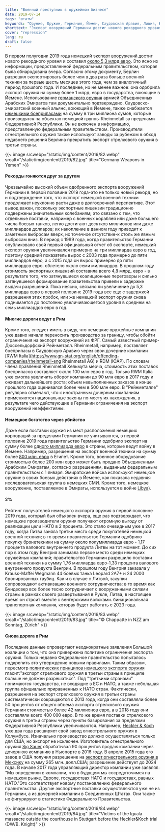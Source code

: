 ```yaml
---
title: "Военный преступник в оружейном бизнесе"
date: 2019-07-14
tags: "штатм"
keywords: "Оружие, Оружие, Германия, Йемен, Саудовская Аравия, Ливия, НАТО, Зиг Зауэр, Хеклер И Кох, Мексика, Беженцы, Война, Терроризм, Смерть, Убийство"
shorttext: "Экспорт вооружений Германии достиг нового рекордного уровня в первом полугодии 2019 года и составил около 5,3 млрд евро"
cover: "repression"
lang: ru
draft: false
---
```


В первом полугодии 2019 года немецкий экспорт вооружений достиг нового рекордного уровня и составил [около 5,3 млрд евро](https://www.dw.com/en/german-arms-export-approvals-spike/a-49544465-0 "German arms export approvals spike"). Это ясно из информации, предоставленной федеральным правительством, которая была обнародована вчера. Согласно этому документу, Берлин разрешил экспортировать более чем в два раза больше военной техники за первые шесть месяцев этого года, чем за аналогичный период прошлого года. И последнее, но не менее важное: она одобрила экспорт оружия на сумму более 1 млрд. евро в государства, воюющие в Йемене. Использование [германского оружия](https://www.dw.com/en/in-yemen-war-coalition-forces-rely-on-german-arms-and-technology/a-47684609-0 "In Yemen war, coalition forces rely on German arms and technology") армией Объединенных Арабских Эмиратов там документально подтверждено. Саудовско-эмиратский военный альянс, воюющий в Йемене, также снабжается [немецкими боеприпасами](https://sites.tufts.edu/reinventingpeace/2019/03/19/who-is-arming-the-yemen-war-an-update/ "Who is arming the Yemen war?") на сумму в три миллиона сумов, которые производятся на объектах немецкой группы Rheinmetall за пределами Федеративной Республики. Он не включен в информацию, представленную федеральным правительством. Производители огнестрельного оружия также используют заводы за рубежом в обход недавнего решения Берлина прекратить экспорт стрелкового оружия в третьи страны.

{{< image srcwebp="/static/img/content/2019/82.webp" srcalt="/static/img/content/2019/82.jpg" title="Germany Weapons in Yemen" >}}

#### Рекорды гоняются друг за другом

Чрезвычайно высокий объем одобренного экспорта вооружений Германии в первой половине 2019 года-это не только новый рекорд, но и подтверждение того, что экспорт немецкой военной техники продолжает неуклонно расти даже в долгосрочной перспективе. Этот вывод важен, поскольку экспортные лицензии традиционно подвержены значительным колебаниям; это связано с тем, что отдельные поставки, например с военных кораблей или даже большего числа боевых танков, легко достигают десятков миллионов или даже миллиардов долларов; их накопление в данном году приводит к заметным выбросам вверх, их точечное отсутствие-к столь же явным выбросам вниз. В период с 1999 года, когда правительство Германии опубликовало свой первый официальный отчет об экспорте, немецкий экспорт оружия увеличивался примерно на три миллиарда евро в год, поэтому средний показатель вырос с 2003 года примерно до пяти миллиардов евро, а с 2015 года он вырос примерно до пяти миллиардов евро. облетело около семи миллиардов. В прошлом году стоимость экспортных лицензий составила всего 4,8 млрд. евро - в результате того, что затянувшиеся коалиционные переговоры и сильно затянувшееся формирование правительства привели к задержке выдачи разрешений. Пока неясно, связано ли увеличение до 5,3 миллиарда евро в первой половине 2019 года все еще с задержкой разрешения этих пробок, или же немецкий экспорт оружия снова поднимается до постоянно увеличивающегося уровня в среднем на семь миллиардов евро в год.

#### Многие дороги ведут в Рим

Кроме того, следует иметь в виду, что немецкие оружейные компании уже давно начали переносить производство за границу, чтобы обойти ограничения на экспорт вооружений из ФРГ. Самый известный пример-Дюссельдорфский Рейнметалл. Rheinmetall, например, поставляет боеприпасы в Саудовскую Аравию через свои дочерние компании [RWM Italia](https://www.gn-stat.org/english/offending-companies/rheinmetall-eng Rheinmetall AG) и RDM (ЮАР). По словам члена правления Rheinmetall Хельмута мерча, стоимость этих поставок боеприпасов составляет около 100 млн евро в год. Только RWM Italia уже смогла увеличить оборот компании до 90 млн евро в 2017 году и ожидает дальнейшего роста; объем невыполненных заказов в конце прошлого года оценивался более чем в 500 млн евро. В "Рейнметалле" регулярно отмечают, что к иностранным дочерним компаниям применяются национальные законы по месту их нахождения, в результате чего действующие в Германии ограничения на экспорт вооружений неэффективны.

#### Немецкое богатство через убийство

Даже если поставки оружия из мест расположения немецких корпораций за пределами Германии не учитываются, в первой половине 2019 года правительство Германии одобрило экспорт на сумму более [одного миллиарда евро](https://www.dailysabah.com/syrian-crisis/2019/06/16/germany-exported-arms-worth-11b-to-saudi-coalition-in-2019 "Germany exported arms worth $1.1B to Saudi coalition in 2019") в страны, которые ведут войну в Йемене. Например, разрешения на экспорт военной техники на сумму более [800 млн. евро](https://www.middleeastmonitor.com/20190617-germany-approves-e800m-arms-export-deal-to-egypt/ "Germany approves €800m arms export deal to Egypt") в Египет. Кроме того, военное оборудование стоимостью более 200 млн евро может быть продано Объединенным Арабским Эмиратам, согласно разрешениям, выданным федеральным правительством с 1 января. Эмиратские войска используют немецкое оружие в своих боевых действиях в Йемене, как показала недавняя исследовательская группа в немецких СМИ. Кроме того, немецкое вооружение, поставляемое в Эмираты, используется в войне [Libya](https://www.die-gdi.de/en/the-current-column/article/european-arms-sales-risk-undermining-development-in-north-africa/ "EUROPEAN ARMS SALES RISK UNDERMINING DEVELOPMENT IN NORTH AFRICA")).

#### 2%

Рейтинг получателей немецкого экспорта оружия в первой половине 2019 года, который был объявлен вчера, еще раз подтверждает, что немецкие производители оружия получают огромную выгоду от реализации цели НАТО в 2 процента. Это стало очевидным уже в 2017 году, когда Литва заняла третье место среди покупателей немецкой военной техники; в то время правительство Германии одобрило покупку бронетехники на сумму около полумиллиарда евро - 1,17 процента валового внутреннего продукта Литвы на тот момент. До сих пор в этом году Венгрия занимала первое место среди немецких оружейных компаний; правительство Германии разрешило поставки военной техники на сумму 1,76 миллиарда евро-1,33 процента валового внутреннего продукта Венгрии. В прошлом году Венгрия заказала у Krauss-Maffei Wegmann 44 боевых танка Leopard 2A7+ и 24 2000 бронированных гаубиц. Как и в случае с Литвой, закупки сопровождают активизацию военного сотрудничества: в то время как Бундесвер все более тесно сотрудничает с вооруженными силами страны в рамках своего развертывания в Рукле, Литва, в настоящее время он строит вместе с венгерскими войсками. бинациональная транспортная компания, которая будет работать с 2023 года.

{{< image srcwebp="/static/img/content/2019/83.webp" srcalt="/static/img/content/2019/83.jpg" title="© Chappatte in NZZ am Sonntag, Zürich" >}}

#### Снова дорога в Рим

Последние данные опровергают неоднократные заявления Большой коалиции о том, что она привержена политике ограничения экспорта оружия. Только недавно Федеральное правительство попыталось подкрепить это утверждение новыми правилами. Таким образом, пересмотр [политических принципов немецкого экспорта оружия](https://www.ammoland.com/2019/02/sig-sauer-and-hk-in-trouble-over-small-arms-exports/ "Sig Sauer and H&K in Trouble Over Small Arms Exports") гласит:"экспорт стрелкового оружия в третьи страны в принципе больше не должен разрешаться". Под "третьими странами" понимаются государства, не входящие в ЕС и НАТО, а также небольшая группа официально приравненных к НАТО стран. Фактически, разрешения на экспорт стрелкового оружия в третьи страны систематически сокращаются с 2013 года, когда они составляли более 50 процентов от общего объема экспорта стрелкового оружия Германии стоимостью более 42 миллионов евро, а в 2018 году они составляли всего 400 000 евро. В то же время поставки стрелкового оружия в третьи страны через пункты базирования за пределами Федеративной Республики увеличиваются. Например, [Heckler & Koch](https://hk-usa.com/heckler-koch-expand-columbus-georgia/ "Heckler & Koch to Expand in Columbus, Georgia") уже два года расширяет свой завод огнестрельного оружия в Колумбусе. Изначально производство должно осуществляться только для США, но экспорт не исключен. Изготовитель огнестрельного оружия [Sig Sauer](https://www.nhpr.org/post/sig-sauer-already-largest-us-firearms-exporter-could-grow-bigger-rule-change "SIG Sauer, Already The Largest U.S. Firearms Exporter, Could Grow Bigger With Rule Change") обрабатывал 90 процентов продаж компании через дочернюю компанию в Ньюпорте в 2016 году. В апреле 2015 года его завод в США получил разрешение на [экспорт огнестрельного оружия в Мексику](https://stopusarmstomexico.org/sig-sauer-mexico-fact-sheet/ "Fact Sheet on Sig Sauer Arms Exports to Mexico") на сумму 265 млн. долл.США; разрешение действует до 2024 года. В начале 2017 года управляющий директор компании уже заявлял: "Мы определили в компании, что в будущем мы сосредоточимся на немецком рынке, Европе, государствах НАТО и государствах, равных НАТО."Это соответствует новому постановлению федерального правительства. Другие экспортные поставки осуществляются уже не из Германии, а из дочерней компании в Соединенных Штатах. Они также не фигурируют в статистике Федерального Правительства.

{{< image srcwebp="/static/img/content/2019/84.webp" srcalt="/static/img/content/2019/84.jpg" title="Victims of the Iguala massacre outside the courthouse in Stuttgart before the Heckler&Koch trial (DW/B. Knight)" >}}


